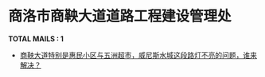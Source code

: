 # 商洛市商鞅大道道路工程建设管理处

__TOTAL MAILS : 1__
- [商鞅大道特别是惠民小区与五洲超市，威尼斯水城这段路灯不亮的问题，谁来解决？](../../category/letters/3396.md)